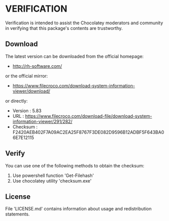 # VERIFICATION
Verification is intended to assist the Chocolatey moderators and community in verifying that this package's contents are trustworthy.

## Download
The latest version can be downloaded from the official homepage:
- <http://rh-software.com/>

or the official mirror:

- <https://www.filecroco.com/download-system-information-viewer/download/>

or directly:
- Version  : 5.83
- URL      : https://www.filecroco.com/download-file/download-system-information-viewer/291/282/
- Checksum : F2420AEB402F7A09AC2EA25F8767F3DE082D9596B12ADBF5F643BA06E7E12115


## Verify
You can use one of the following methods to obtain the checksum:
1. Use powershell function 'Get-Filehash'
2. Use chocolatey utility 'checksum.exe'


## License
File 'LICENSE.md' contains information about usage and redistribution statements.

